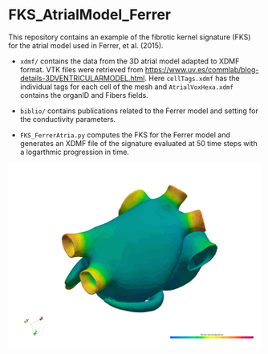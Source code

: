 # FKS_AtrialModel_Ferrer
This repository contains an example of the fibrotic kernel signature (FKS) for the atrial model used in Ferrer, et al. (2015). 

- ```xdmf/``` contains the data from the 3D atrial model adapted to XDMF format. VTK files were retrieved from https://www.uv.es/commlab/blog-details-3DVENTRICULARMODEL.html. Here ```cellTags.xdmf``` has the individual tags for each cell of the mesh and ```AtrialVoxHexa.xdmf``` contains the organID and Fibers fields.

- ```biblio/``` contains publications related to the Ferrer model and setting for the conductivity parameters.

- ```FKS_FerrerAtria.py``` computes the FKS for the Ferrer model and generates an XDMF file of the signature evaluated at 50 time steps with a logarthmic progression in time.

![Alt Text](https://github.com/tbanduc/FKS_AtrialModel_Ferrer/blob/main/FKS_example.gif)
